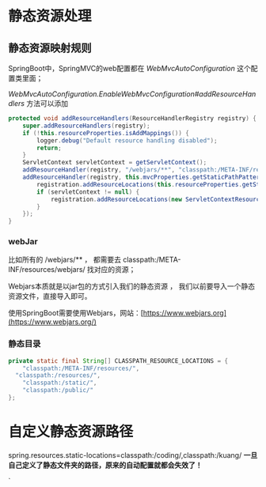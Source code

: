 # 静态资源处理

## 静态资源映射规则

SpringBoot中，SpringMVC的web配置都在 *WebMvcAutoConfiguration* 这个配置类里面；

*WebMvcAutoConfiguration.EnableWebMvcConfiguration#addResourceHandlers* 方法可以添加

```java
protected void addResourceHandlers(ResourceHandlerRegistry registry) {
    super.addResourceHandlers(registry);
    if (!this.resourceProperties.isAddMappings()) {
        logger.debug("Default resource handling disabled");
        return;
    }
    ServletContext servletContext = getServletContext();
    addResourceHandler(registry, "/webjars/**", "classpath:/META-INF/resources/webjars/");
    addResourceHandler(registry, this.mvcProperties.getStaticPathPattern(), (registration) -> {
        registration.addResourceLocations(this.resourceProperties.getStaticLocations());
        if (servletContext != null) {
            registration.addResourceLocations(new ServletContextResource(servletContext, SERVLET_LOCATION));
        }
    });
}
```

### webJar

比如所有的 /webjars/** ， 都需要去 classpath:/META-INF/resources/webjars/ 找对应的资源；

Webjars本质就是以jar包的方式引入我们的静态资源 ， 我们以前要导入一个静态资源文件，直接导入即可。

使用SpringBoot需要使用Webjars，网站：[https://www.webjars.org](https://www.webjars.org/)

### 静态目录

```java
private static final String[] CLASSPATH_RESOURCE_LOCATIONS = { 
    "classpath:/META-INF/resources/",
  "classpath:/resources/", 
    "classpath:/static/", 
    "classpath:/public/" 
};
```

# 自定义静态资源路径

spring.resources.static-locations=classpath:/coding/,classpath:/kuang/
**一旦自己定义了静态文件夹的路径，原来的自动配置就都会失效了！**



`



